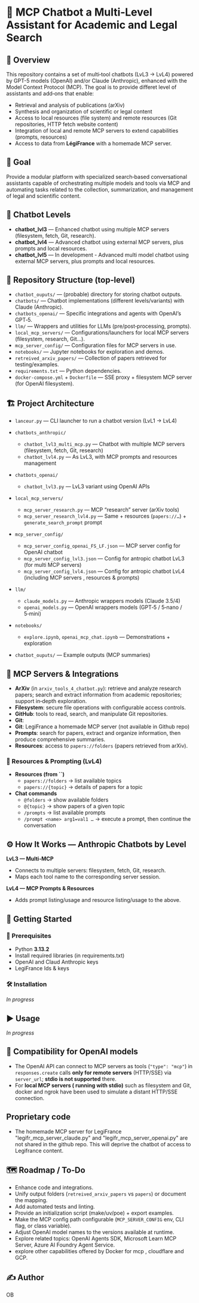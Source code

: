 # 🤖 MCP Chatbot a Multi‑Level Assistant for Academic and Legal Search  

## 🧭 Overview

This repository contains a set of multi‑tool chatbots (LvL3 → LvL4) powered by GPT-5 models (OpenAI) and/or Claude (Anthropic), enhanced with the Model Context Protocol (MCP). The goal is to provide differet level of assistants and add‑ons that enable:

- Retrieval and analysis of publications (arXiv)
- Synthesis and organization of scientific or legal content
- Access to local resources (file system) and remote resources (Git repositories, HTTP fetch website content)
- Integration of local and remote MCP servers to extend capabilities (prompts, resources)
- Access to data from **LégiFrance** with a homemade MCP server. 

## 🎯 Goal

Provide a modular platform with specialized search‑based conversational assistants capable of orchestrating multiple models and tools via MCP and automating tasks related to the collection, summarization, and management of legal and scientific content.

## 🧩 Chatbot Levels 

- **chatbot\_lvl3** — Enhanced chatbot using multiple MCP servers (filesystem, fetch, Git, research).
- **chatbot\_lvl4** — Advanced chatbot using external MCP servers, plus prompts and local resources.
- **chatbot\_lvl5** — In development - Advanced multi model chatbot using external MCP servers, plus prompts and local resources.

## 📁 Repository Structure (top‑level)

- `chatbot_ouputs/` — (probable) directory for storing chatbot outputs.
- `chatbots/` — Chatbot implementations (different levels/variants) with Claude (Anthropic).
- `chatbots_openai/` — Specific integrations and agents with OpenAI’s GPT‑5.
- `llm/` — Wrappers and utilities for LLMs (pre/post‑processing, prompts).
- `local_mcp_servers/` — Configurations/launchers for local MCP servers (filesystem, research, Git…).
- `mcp_server_config/` — Configuration files for MCP servers in use.
- `notebooks/` — Jupyter notebooks for exploration and demos.
- `retreived_arxiv_papers/` — Collection of papers retrieved for testing/examples.
- `requirements.txt` — Python dependencies.
- `docker-compose.yml` + `Dockerfile` — SSE proxy + filesystem MCP server (for OpenAI filesystem).

## 🏗️ Project Architecture

- `lanceur.py` — CLI launcher to run a chatbot version (LvL1 → LvL4)
- `chatbots_anthropic/`
  - `chatbot_lvl3_multi_mcp.py` — Chatbot with multiple MCP servers (filesystem, fetch, Git, research)
  - `chatbot_lvl4.py` — As LvL3, with MCP prompts and resources management
- `chatbots_openai/`
  - `chatbot_lvl3.py` — LvL3 variant using OpenAI APIs
- `local_mcp_servers/`
  - `mcp_server_research.py` — MCP “research” server (arXiv tools)
  - `mcp_server_research_lvl4.py` — Same + resources (`papers://…`) + `generate_search_prompt` prompt
- `mcp_server_config/`
  - `mcp_server_config_openai_FS_LF.json` — MCP server config for OpenAI chatbot
  - `mcp_server_config_lvl3.json` — Config for antropic chatbot LvL3 (for multi MCP servers)
  - `mcp_server_config_lvl4.json` — Config for antropic chatbot LvL4 (including MCP servers , resources & prompts)
  
- `llm/`
  - `claude_models.py` — Anthropic wrappers models (Claude 3.5/4)
  - `openai_models.py` — OpenAI wrappers models (GPT‑5 / 5‑nano / 5‑mini)
- `notebooks/`
  - `explore.ipynb`, `openai_mcp_chat.ipynb` — Demonstrations + exploration
- `chatbot_ouputs/` — Example outputs (MCP summaries)

## 🔌 MCP Servers & Integrations

- **ArXiv** (in `arxiv_tools_4_chatbot.py`): retrieve and analyze research papers; search and extract information from academic repositories; support in‑depth exploration.
- **Filesystem**: secure file operations with configurable access controls.
- **GitHub**: tools to read, search, and manipulate Git repositories.
- **Git**: 
- **Git**: LegiFrance a homemade MCP server (not available in Github repo)
- **Prompts**: search for papers, extract and organize information, then produce comprehensive summaries.
- **Resources**: access to `papers://folders` (papers retrieved from arXiv).

### 🧰 Resources & Prompting (LvL4)

- **Resources (from **``**)**
  - `papers://folders` → list available topics
  - `papers://{topic}` → details of papers for a topic
- **Chat commands**
  - `@folders` → show available folders
  - `@{topic}` → show papers of a given topic
  - `/prompts` → list available prompts
  - `/prompt <name> arg1=val1 …` → execute a prompt, then continue the conversation

## ⚙️ How It Works — Anthropic Chatbots by Level

**LvL3 — Multi‑MCP**

- Connects to multiple servers: filesystem, fetch, Git, research.
- Maps each tool name to the corresponding server session.

**LvL4 — MCP Prompts & Resources**

- Adds prompt listing/usage and resource listing/usage to the above.

## 🚀 Getting Started

### 🧰 Prerequisites

- Python **3.13.2**
- Install required libraries (in requirements.txt)
- OpenAI and Claud Anthropic keys
- LegiFrance Ids & keys

### 🛠️ Installation

*In progress*

## ▶️ Usage

*In progress*


## 🔗 Compatibility for OpenAI models

- The OpenAI API can connect to MCP servers as tools (`"type": "mcp"`) in `responses.create` calls **only for remote servers** (HTTP/SSE) via `server_url`; **stdio is not supported** there.
- For **local MCP servers ( running with stdio)** such as filesystem and Git, docker and ngrok have been used to simulate a distant HTTP/SSE connection. 

## Proprietary code

- The homemade MCP server for LegiFrance "legifr_mcp_server_claude.py" and "legifr_mcp_server_openai.py" are not shared in the github repo. This will deprive the chatbot of access to Legifrance content. 

## 🗺️ Roadmap / To‑Do

- Enhance code and integrations.
- Unify output folders (`retreived_arxiv_papers` vs `papers`) or document the mapping.
- Add automated tests and linting.
- Provide an initialization script (make/uv/poe) + export examples.
- Make the MCP config path configurable (`MCP_SERVER_CONFIG` env, CLI flag, or class variable).
- Adjust OpenAI model names to the versions available at runtime.
- Explore related topics: OpenAI Agents SDK, Microsoft Learn MCP Server, Azure AI Foundry Agent Service.
- explore other capabilities offered by Docker for mcp , cloudflare and GCP.

## ✍️ Author

OB

